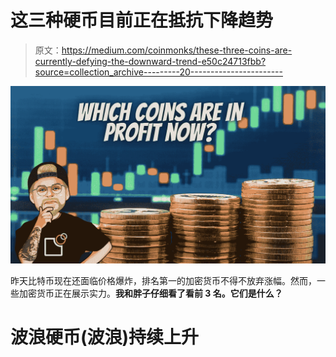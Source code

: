 # 这三种硬币目前正在抵抗下降趋势

> 原文：<https://medium.com/coinmonks/these-three-coins-are-currently-defying-the-downward-trend-e50c24713fbb?source=collection_archive---------20----------------------->

![](img/b18d210aff29731d724ee03b3a53e33d.png)

昨天比特币现在还面临价格爆炸，排名第一的加密货币不得不放弃涨幅。然而，一些加密货币正在展示实力。[](http://fatpigsignals.com)**我和胖子仔细看了看前 3 名。它们是什么？**

# **波浪硬币(波浪)持续上升**